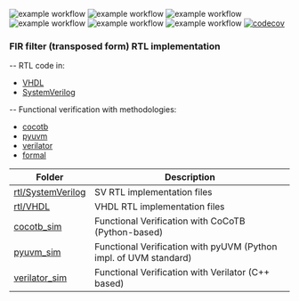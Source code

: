 ![example workflow](https://github.com/npatsiatzis/fir/actions/workflows/regression.yml/badge.svg)
![example workflow](https://github.com/npatsiatzis/fir/actions/workflows/coverage.yml/badge.svg)
![example workflow](https://github.com/npatsiatzis/fir/actions/workflows/formal.yml/badge.svg)
![example workflow](https://github.com/npatsiatzis/fir/actions/workflows/regression_pyuvm.yml/badge.svg)
![example workflow](https://github.com/npatsiatzis/fir/actions/workflows/coverage_pyuvm.yml/badge.svg)
![example workflow](https://github.com/npatsiatzis/fir/actions/workflows/regression.yml/badge.svg)
[![codecov](https://codecov.io/gh/npatsiatzis/fir/graph/badge.svg?token=RZL1230739)](https://codecov.io/gh/npatsiatzis/fir)

### FIR filter (transposed form) RTL implementation

-- RTL code in:
- [VHDL](https://github.com/npatsiatzis/fir/tree/main/rtl/VHDL)
- [SystemVerilog](https://github.com/npatsiatzis/fir/tree/main/rtl/SystemVerilog)

-- Functional verification with methodologies:
- [cocotb](https://github.com/npatsiatzis/fir/tree/main/cocotb_sim)
- [pyuvm](https://github.com/npatsiatzis/fir/tree/main/pyuvm_sim)
- [verilator](https://github.com/npatsiatzis/fir/tree/main/verilator_sim)
- [formal](https://github.com/npatsiatzis/fir/tree/main/formal)


| Folder | Description |
| ------ | ------ |
| [rtl/SystemVerilog](https://github.com/npatsiatzis/fir/tree/main/rtl/SystemVerilog) | SV RTL implementation files |
| [rtl/VHDL](https://github.com/npatsiatzis/fir/tree/main/rtl/VHDL) | VHDL RTL implementation files |
| [cocotb_sim](https://github.com/npatsiatzis/fir/tree/main/cocotb_sim) | Functional Verification with CoCoTB (Python-based) |
| [pyuvm_sim](https://github.com/npatsiatzis/fir/tree/main/pyuvm_sim) | Functional Verification with pyUVM (Python impl. of UVM standard) |
| [verilator_sim](https://github.com/npatsiatzis/fir/tree/main/verilator_sim) | Functional Verification with Verilator (C++ based) |


<!-- 
This is the tree view of the strcture of the repo.
<pre>
<font size = "2">
.
├── <font size = "4"><b><a href="https://github.com/npatsiatzis/fir/tree/main/rtl">rtl</a></b> </font>
│   ├── <font size = "4"><a href="https://github.com/npatsiatzis/fir/tree/main/rtl/SystemVerilog">SystemVerilog</a> </font>
│   │   └── SV files
│   └── <font size = "4"><a href="https://github.com/npatsiatzis/fir/tree/main/rtl/VHDL">VHDL</a> </font>
│       └── VHD files
├── <font size = "4"><b><a href="https://github.com/npatsiatzis/fir/tree/main/cocotb_sim">cocotb_sim</a></b></font>
│   ├── Makefile
│   └── python files
├── <font size = "4"><b><a 
 href="https://github.com/npatsiatzis/fir/tree/main/pyuvm_sim">pyuvm_sim</a></b></font>
│   ├── Makefile
│   └── python files
└── <font size = "4"><b><a href="https://github.com/npatsiatzis/fir/tree/main/verilator_sim">verilator_sim</a></b></font>
    ├── Makefile
    └── verilator tb

</pre> -->